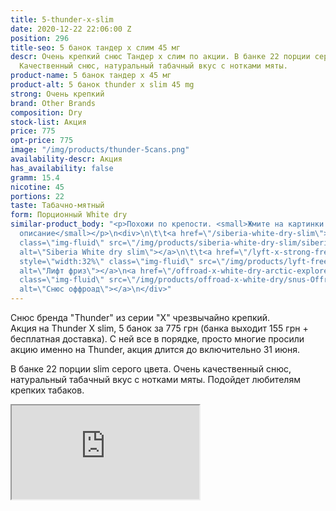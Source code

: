 ```yaml
---
title: 5-thunder-x-slim
date: 2020-12-22 22:06:00 Z
position: 296
title-seo: 5 банок тандер х слим 45 мг
descr: Очень крепкий снюс Тандер х слим по акции. В банке 22 порции серого цвета.
  Качественный снюс, натуральный табачный вкус с нотками мяты.
product-name: 5 банок тандер х 45 мг
product-alt: 5 банок thunder x slim 45 mg
strong: Очень крепкий
brand: Other Brands
composition: Dry
stock-list: Акция
price: 775
opt-price: 775
image: "/img/products/thunder-5cans.png"
availability-descr: Акция
has_availability: false
gramm: 15.4
nicotine: 45
portions: 22
taste: Табачно-мятный
form: Порционный White dry
similar-product_body: "<p>Похожи по крепости. <small>Жмите на картинки и читайте полное
  описание</small></p>\n<div>\n\t\t<a href=\"/siberia-white-dry-slim\"><img style=\"width:32%\"
  class=\"img-fluid\" src=\"/img/products/siberia-white-dry-slim/siberia-open-and-cryo.jpg\"
  alt=\"Siberia White dry slim\"></a>\n\t\t<a href=\"/lyft-x-strong-freeze-slim-white\"><img
  style=\"width:32%\" class=\"img-fluid\" src=\"/img/products/lyft-freeze/lyft-freeze-open.jpg\"
  alt=\"Лифт фриз\"></a>\n<a href=\"/offroad-x-white-dry-arctic-explorer\"><img style=\"width:32%\"
  class=\"img-fluid\" src=\"/img/products/offroad-x-white-dry/snus-Offroad-X-White-Dry-Arctic-Explorer.jpg\"
  alt=\"Снюс оффроад\"></a>\n</div>"
---
```


Снюс бренда "Thunder" из серии "X" чрезвычайно крепкий.<br>
Акция на Thunder X slim, 5 банок за 775 грн (банка выходит 155 грн + бесплатная доставка). С ней все в порядке, просто многие просили акцию именно на Thunder, акция длится до включительно 31 июня.

В банке 22 порции slim серого цвета. Очень качественный снюс, натуральный табачный вкус с нотками мяты. Подойдет любителям крепких табаков.
<div class="embed-responsive embed-responsive-16by9 mb-3">
  <iframe class="embed-responsive-item" src="https://www.youtube.com/embed/CvUh5Mvy6rU" allowfullscreen></iframe>
</div>